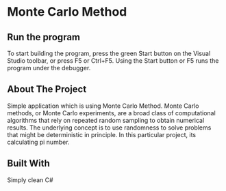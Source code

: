 # Monte Carlo Method

## Run the program

To start building the program, press the green Start button on the Visual Studio toolbar, or press F5 or Ctrl+F5. Using the Start button or F5 runs the program under the debugger.

## About The Project

Simple application which is using Monte Carlo Method. Monte Carlo methods, or Monte Carlo experiments, are a broad class of computational algorithms that rely on repeated random sampling to obtain numerical results. The underlying concept is to use randomness to solve problems that might be deterministic in principle. In this particular project, its calculating pi number.

## Built With

Simply clean C#
